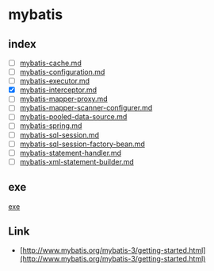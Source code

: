 # mybatis

## index

- [ ] [mybatis-cache.md](mybatis-cache.md)
- [ ] [mybatis-configuration.md](mybatis-configuration.md)
- [ ] [mybatis-executor.md](mybatis-executor.md)
- [x] [mybatis-interceptor.md](mybatis-interceptor.md)
- [ ] [mybatis-mapper-proxy.md](mybatis-mapper-proxy.md)
- [ ] [mybatis-mapper-scanner-configurer.md](mybatis-mapper-scanner-configurer.md)
- [ ] [mybatis-pooled-data-source.md](mybatis-pooled-data-source.md)
- [ ] [mybatis-spring.md](mybatis-spring.md)
- [ ] [mybatis-sql-session.md](mybatis-sql-session.md)
- [ ] [mybatis-sql-session-factory-bean.md](mybatis-sql-session-factory-bean.md)
- [ ] [mybatis-statement-handler.md](mybatis-statement-handler.md)
- [ ] [mybatis-xml-statement-builder.md](mybatis-xml-statement-builder.md)

## exe

[exe](./images/mybatis-exe.draw.png)

## Link

- [http://www.mybatis.org/mybatis-3/getting-started.html](http://www.mybatis.org/mybatis-3/getting-started.html)
